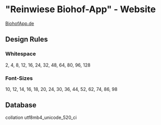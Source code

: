 # "Reinwiese Biohof-App" - Website

[BiohofApp.de](https://biohofapp.de/)

## Design Rules

### Whitespace

2, 4, 8, 12, 16, 24, 32, 48, 64, 80, 96, 128

### Font-Sizes

10, 12, 14, 16, 18, 20, 24, 30, 36, 44, 52, 62, 74, 86, 98

## Database

collation utf8mb4_unicode_520_ci
